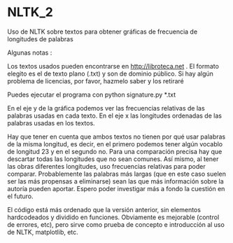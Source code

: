 # NLTK_2
Uso de NLTK sobre textos para obtener gráficas de frecuencia de longitudes de palabras

Algunas notas :

Los textos usados pueden encontrarse en http://libroteca.net . El formato elegito es el de texto plano (.txt) y son de dominio público. Si hay algún problema de licencias, por favor, hazmelo saber y los retiraré

Puedes ejecutar el programa con python signature.py *.txt

En el eje y de la gráfica podemos ver las frecuencias relativas de las palabras usadas en cada texto. En el eje x las longitudes ordenadas de las palabras usadas en los textos.

Hay que tener en cuenta que ambos textos no tienen por qué usar palabras de la misma longitud, es decir, en el primero podemos tener algún vocablo de longitud 23 y en el segundo no. Para una comparación precisa hay que descartar todas las longitudes que no sean comunes. Así mismo, al tener las obras diferentes longitudes, uso frecuencias relativas para poder comparar. Probablemente las palabras más largas (que en este caso suelen ser las más propensas a eliminarse) sean las que más información sobre la autoría pueden aportar. Espero poder investigar más a fondo la cuestión en el futuro.

El código está más ordenado que la versión anterior, sin elementos hardcodeados y dividido en funciones. Obviamente es mejorable (control de errores, etc), pero sirve como prueba de concepto e introducción al uso de NLTK, matplotlib, etc.
